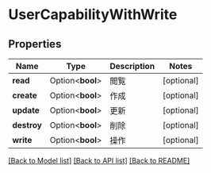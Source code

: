 # UserCapabilityWithWrite

## Properties

Name | Type | Description | Notes
------------ | ------------- | ------------- | -------------
**read** | Option<**bool**> | 閲覧 | [optional]
**create** | Option<**bool**> | 作成 | [optional]
**update** | Option<**bool**> | 更新 | [optional]
**destroy** | Option<**bool**> | 削除 | [optional]
**write** | Option<**bool**> | 操作 | [optional]

[[Back to Model list]](../README.md#documentation-for-models) [[Back to API list]](../README.md#documentation-for-api-endpoints) [[Back to README]](../README.md)


